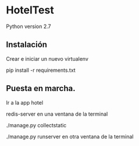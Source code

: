 # HotelTest

Python version 2.7

## Instalación

Crear e iniciar un nuevo virtualenv

pip install -r requirements.txt

## Puesta en marcha.
Ir a la app hotel

redis-server en una ventana de la terminal

./manage.py collectstatic

./manage.py runserver en otra ventana de la terminal
